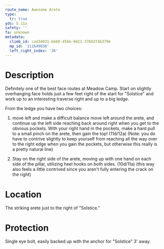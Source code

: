 ```yaml
---
route_name: Awesome Arete
type:
  tr: true
yds: 5.11a
safety: ''
fa: unknown
metadata:
  climb_id: cad34031-b660-456b-9d21-37692f4b3796
  mp_id: '111649838'
  left_right_index: '36'
---
```


# Description

Definitely one of the best face routes at Meadow Camp. Start on slightly overhanging face holds just a few feet right of the start for "Solstice" and work up to an interesting traverse right and up to a big ledge.

From the ledge you have two choices:

1. move left and make a difficult balance move left around the arete, and continue up the left side reaching back around right when you get to the obvious pockets. With your right hand in the pockets, make a hard pull to a small pinch on the arete, then gain the top! (11d/12a) (Note: you do have to contrive slightly to keep yourself from reaching all the way over to the right edge when you gain the pockets, but otherwise this really is a pretty natural line)

2. Stay on the right side of the arete, moving up with one hand on each side of the pillar, utilizing heel hooks on both sides. (10d/11a) (this way also feels a little contrived since you aren't fully entering the crack on the right)

# Location

The striking arete just to the right of "Solstice."

# Protection

Single eye bolt, easily backed up with the anchor for "Solstice" 3' away.
